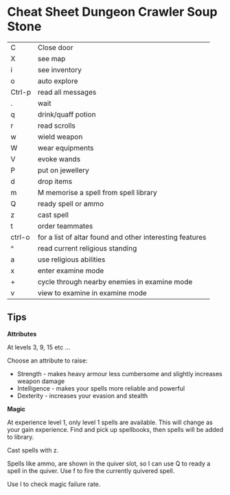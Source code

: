 # Cheat Sheet Dungeon Crawler Soup Stone

|        |                                                          |
| ------ | -------------------------------------------------------- |
| C      | Close door                                               |
| X      | see map                                                  |
| i      | see inventory                                            |
| o      | auto explore                                             |
| Ctrl-p | read all messages                                        |
| .      | wait                                                     |
| q      | drink/quaff potion                                       |
| r      | read scrolls                                             |
| w      | wield weapon                                             |
| W      | wear equipments                                          |
| V      | evoke wands                                              |
| P      | put on jewellery                                         |
| d      | drop items                                               |
| m      | M memorise a spell from spell library                    |
| Q      | ready spell or ammo                                      |
| z      | cast spell                                               |
| t      | order teammates                                          |
| ctrl-o | for a list of altar found and other interesting features |
| ^      | read current religious standing                          |
| a      | use religious abilities                                  |
| x      | enter examine mode                                       |
| +      | cycle through nearby enemies in examine mode             |
| v      | view to examine in examine mode                          |

## Tips

**Attributes**

At levels 3, 9, 15 etc ...

Choose an attribute to raise:

- Strength - makes heavy armour less cumbersome and slightly increases weapon damage
- Intelligence - makes your spells more reliable and powerful
- Dexterity - increases your evasion and stealth

**Magic**

At experience level 1, only level 1 spells are available. This will change as your gain experience. Find and pick up spellbooks, then spells will be added to library.

Cast spells with z.

Spells like ammo, are shown in the quiver slot, so I can use Q to ready a spell in the quiver. Use f to fire the currently quivered spell.

Use I to check magic failure rate.
